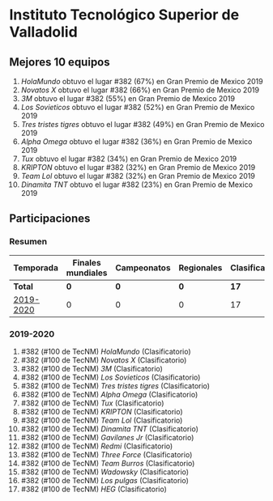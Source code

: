 # Instituto Tecnológico Superior de Valladolid

## Mejores 10 equipos

1. _HolaMundo_ obtuvo el lugar #382 (67%) en Gran Premio de Mexico 2019
1. _Novatos X_ obtuvo el lugar #382 (66%) en Gran Premio de Mexico 2019
1. _3M_ obtuvo el lugar #382 (55%) en Gran Premio de Mexico 2019
1. _Los Sovieticos_ obtuvo el lugar #382 (52%) en Gran Premio de Mexico 2019
1. _Tres tristes tigres_ obtuvo el lugar #382 (49%) en Gran Premio de Mexico 2019
1. _Alpha Omega_ obtuvo el lugar #382 (36%) en Gran Premio de Mexico 2019
1. _Tux_ obtuvo el lugar #382 (34%) en Gran Premio de Mexico 2019
1. _KRIPTON_ obtuvo el lugar #382 (32%) en Gran Premio de Mexico 2019
1. _Team Lol_ obtuvo el lugar #382 (32%) en Gran Premio de Mexico 2019
1. _Dinamita TNT_ obtuvo el lugar #382 (23%) en Gran Premio de Mexico 2019

## Participaciones

### Resumen

| Temporada | Finales mundiales | Campeonatos | Regionales | Clasificatorios | Equipos |
| --- | --- | --- | --- | --- | --- |
| **Total** | **0** | **0** | **0** | **17** | **17** |
| [2019-2020](#2019-2020) | 0 | 0 | 0 | 17 | 17 |

### 2019-2020

1. #382 (#100 de TecNM) _HolaMundo_ (Clasificatorio)
1. #382 (#100 de TecNM) _Novatos X_ (Clasificatorio)
1. #382 (#100 de TecNM) _3M_ (Clasificatorio)
1. #382 (#100 de TecNM) _Los Sovieticos_ (Clasificatorio)
1. #382 (#100 de TecNM) _Tres tristes tigres_ (Clasificatorio)
1. #382 (#100 de TecNM) _Alpha Omega_ (Clasificatorio)
1. #382 (#100 de TecNM) _Tux_ (Clasificatorio)
1. #382 (#100 de TecNM) _KRIPTON_ (Clasificatorio)
1. #382 (#100 de TecNM) _Team Lol_ (Clasificatorio)
1. #382 (#100 de TecNM) _Dinamita TNT_ (Clasificatorio)
1. #382 (#100 de TecNM) _Gavilanes Jr_ (Clasificatorio)
1. #382 (#100 de TecNM) _Redmi_ (Clasificatorio)
1. #382 (#100 de TecNM) _Three Force_ (Clasificatorio)
1. #382 (#100 de TecNM) _Team Burros_ (Clasificatorio)
1. #382 (#100 de TecNM) _Wadowsky_ (Clasificatorio)
1. #382 (#100 de TecNM) _Los pulgas_ (Clasificatorio)
1. #382 (#100 de TecNM) _HEG_ (Clasificatorio)



